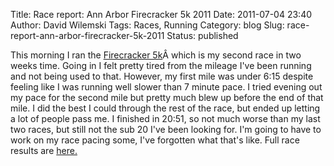 Title: Race report: Ann Arbor Firecracker 5k 2011
Date: 2011-07-04 23:40
Author: David Wilemski
Tags: Races, Running
Category: blog
Slug: race-report-ann-arbor-firecracker-5k-2011
Status: published

This morning I ran the
[Firecracker 5k](http://www.a2firecracker5k.com/)Â which is my second
race in two weeks time. Going in I felt pretty tired from the mileage
I've been running and not being used to that. However, my first mile was
under 6:15 despite feeling like I was running well slower than 7 minute
pace. I tried evening out my pace for the second mile but pretty much
blew up before the end of that mile. I did the best I could through the
rest of the race, but ended up letting a lot of people pass me. I
finished in 20:51, so not much worse than my last two races, but still
not the sub 20 I've been looking for. I'm going to have to work on my
race pacing some, I've forgotten what that's like. Full race results are
[here.](http://rftiming.net/results/fire5k/fire5k_2011_5k_overall.htm)
